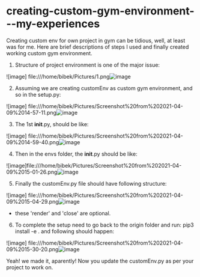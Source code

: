 # creating-custom-gym-environment---my-experiences


Creating custom env for own project in gym can be tidious, well, at least was for me. Here are brief descriptions of steps I used and finally created working custom gym environment.

1. Structure of project environment is one of the major issue:

![image] file:///home/bibek/Pictures/1.png![image](https://user-images.githubusercontent.com/7438736/114194792-bf87ae00-9947-11eb-8e9e-5029b481b7b6.png)



2. Assuming we are creating customEnv as custom gym environment, and so in the setup.py:

![image] file:///home/bibek/Pictures/Screenshot%20from%202021-04-09%2014-57-11.png![image](https://user-images.githubusercontent.com/7438736/114194821-c6162580-9947-11eb-8100-dc331c773b7e.png)



3. The 1st __init__.py, should be like:

![image] file:///home/bibek/Pictures/Screenshot%20from%202021-04-09%2014-59-40.png![image](https://user-images.githubusercontent.com/7438736/114194756-b39bec00-9947-11eb-8bfd-23190a534cbc.png)



4. Then in the envs folder, the __init__.py should be like:

![image]file:///home/bibek/Pictures/Screenshot%20from%202021-04-09%2015-01-26.png![image](https://user-images.githubusercontent.com/7438736/114194844-cc0c0680-9947-11eb-8450-3df7bf880739.png)



5. Finally the customEnv.py file should have following structure:

![image] file:///home/bibek/Pictures/Screenshot%20from%202021-04-09%2015-04-29.png![image](https://user-images.githubusercontent.com/7438736/114194863-d29a7e00-9947-11eb-96a5-1ec7eb71c063.png)


- these 'render' and 'close' are optional. 

6. To complete the setup need to go back to the origin folder and run: pip3 install -e .  and following should happen:

![image] file:///home/bibek/Pictures/Screenshot%20from%202021-04-09%2015-30-20.png![image](https://user-images.githubusercontent.com/7438736/114195668-91569e00-9948-11eb-8f88-9ae23ef8dcf1.png)



Yeah! we made it, aparently! Now you update the customEnv.py as per your project to work on. 


